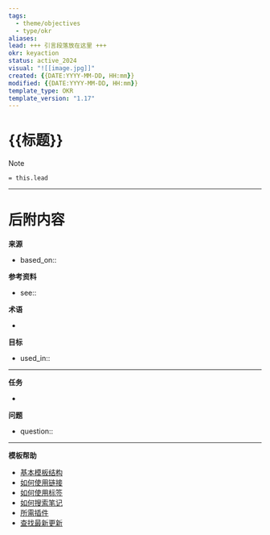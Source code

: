 ```yaml
---
tags:
  - theme/objectives
  - type/okr
aliases: 
lead: +++ 引言段落放在这里 +++
okr: keyaction
status: active_2024
visual: "![[image.jpg]]"
created: {{DATE:YYYY-MM-DD, HH:mm}}
modified: {{DATE:YYYY-MM-DD, HH:mm}}
template_type: OKR
template_version: "1.17"
---
```

<!-- 
okr: idea, wish, keyaction, keyresult, objective | annual
template_type: OKR, Wish, Objective, Key Result, Key Action
参见下方"模板帮助"了解属性使用方法 
-->

# {{标题}}

<!--  我思考的主要想法 -->

> [!Note]
> `= this.lead`

<!-- 我笔记的其他内容  -->



---
# 后附内容

**来源**
<!-- 始终保留指向来源的链接- --> 
- based_on::

**参考资料**
<!-- 指向内容中未引用页面的链接。参见: [[相关笔记]] 因为 <原因> -->
- see:: 

**术语**
<!-- 指向定义页面的链接。 -->
- 

**目标**
<!-- 指向项目笔记或外部发布内容的链接。 -->
- used_in::

---
**任务**
<!-- 这个笔记还需要做什么？ --> 
- 

**问题**
<!-- 您还需要考虑什么？ --> 
- question::

---
**模板帮助**
<!-- 指向GitHub上外部帮助页面的链接。 -->
- [基本模板结构](https://github.com/groepl/Obsidian-Templates#basic-template-structure)
- [如何使用链接](https://github.com/groepl/Obsidian-Templates#how-to-use-links)
- [如何使用标签](https://github.com/groepl/Obsidian-Templates#how-to-use-tags)
- [如何搜索笔记](https://github.com/groepl/Obsidian-Templates#how-to-search-notes)
- [所需插件](https://github.com/groepl/Obsidian-Templates#obsidian-plugins-needed)
- [查找最新更新](https://github.com/groepl/Obsidian-Templates)
